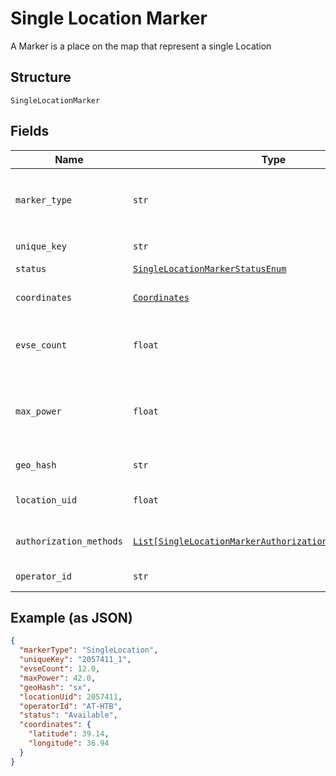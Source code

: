 
# Single Location Marker

A Marker is a place on the map that represent a single Location

## Structure

`SingleLocationMarker`

## Fields

| Name | Type | Tags | Description |
|  --- | --- | --- | --- |
| `marker_type` | `str` | Required | Identifies the marker type. If it’s a `SingleLocationMarker`, then the value is `SingleLocation` |
| `unique_key` | `str` | Optional | Uniquely identifies the marker object |
| `status` | [`SingleLocationMarkerStatusEnum`](../../doc/models/single-location-marker-status-enum.md) | Optional | - |
| `coordinates` | [`Coordinates`](../../doc/models/coordinates.md) | Optional | Coordinates of the Shell Recharge Site Location |
| `evse_count` | `float` | Optional | Total number of Evse units in Locations that this Marker represents |
| `max_power` | `float` | Optional | Maximum power in kW across all locations grouped in this marker (disregarding availability) |
| `geo_hash` | `str` | Optional | GeoHash of marker coordinates |
| `location_uid` | `float` | Optional | Unique ID of the Location this Marker represents |
| `authorization_methods` | [`List[SingleLocationMarkerAuthorizationMethodsItemsEnum]`](../../doc/models/single-location-marker-authorization-methods-items-enum.md) | Optional | Methods that can be used to Authorize sessions on this EVSE |
| `operator_id` | `str` | Optional | Unique Id of the operator |

## Example (as JSON)

```json
{
  "markerType": "SingleLocation",
  "uniqueKey": "2057411_1",
  "evseCount": 12.0,
  "maxPower": 42.0,
  "geoHash": "sx",
  "locationUid": 2057411,
  "operatorId": "AT-HTB",
  "status": "Available",
  "coordinates": {
    "latitude": 39.14,
    "longitude": 36.94
  }
}
```

